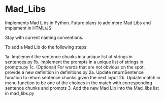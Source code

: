 # Mad_Libs
Implements Mad Libs in Python. Future plans to add more Mad Libs and implement in HTML/JS

Stay with current naming conventions. 

To add a Mad Lib do the following steps:

1a. Implement the sentence chunks in a unique list of strings in sentences.py
1b. Implement the prompts in a unique list of strings in prompts.py
1c. (Optional) For words that are not obvious on the spot, provide a new definition in definitions.py
2a. Update returnSentence function to return sentence chunks given the next input
2b. Update match in menu function to be one of the choices in the match with corresponding sentence chunks and prompts
3. Add the new Mad Lib into the Mad_libs list in mad_libs.py

